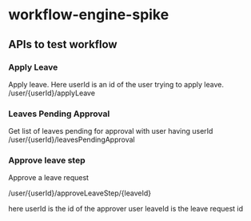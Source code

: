 # workflow-engine-spike

## APIs to test workflow
### Apply Leave
Apply leave. Here userId is an id of the user trying to apply leave.
/user/{userId}/applyLeave

### Leaves Pending Approval
Get list of leaves pending for approval with user having userId
/user/{userId}/leavesPendingApproval

### Approve leave step
Approve a leave request

/user/{userId}/approveLeaveStep/{leaveId}

here userId is the id of the approver user
leaveId is the leave request id
